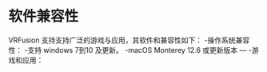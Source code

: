 # 软件兼容性
VRFusion 支持支持广泛的游戏与应用，其软件和兼容性如下：
-操作系统兼容性：
  -支持 windows 7到10 及更新。
  -macOS Monterey 12.6 或更新版本  —
-游戏和应用：